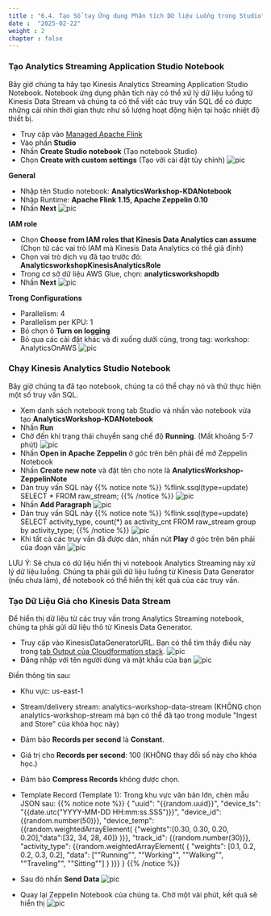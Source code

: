 ```yaml
---
title : "6.4. Tạo Sổ tay Ứng dụng Phân tích Dữ liệu Luồng trong Studio"
date :  "2025-02-22" 
weight : 2 
chapter : false
---
```

### Tạo Analytics Streaming Application Studio Notebook ### 
Bây giờ chúng ta hãy tạo Kinesis Analytics Streaming Application Studio Notebook. Notebook ứng dụng phân tích này có thể xử lý dữ liệu luồng từ Kinesis Data Stream và chúng ta có thể viết các truy vấn SQL để có được những cái nhìn thời gian thực như số lượng hoạt động hiện tại hoặc nhiệt độ thiết bị.

- Truy cập vào [Managed Apache Flink](https://us-east-1.console.aws.amazon.com/kinesisanalytics/home?region=us-east-1#/list/notebooks)
- Vào phần **Studio**
- Nhấn **Create Studio notebook** (Tạo notebook Studio)
- Chọn **Create with custom settings** (Tạo với cài đặt tùy chỉnh)
![pic](/anworkshopaws/images/6-analyzewithkinesis/10.png)

**General**
- Nhập tên Studio notebook: **AnalyticsWorkshop-KDANotebook**
- Nhập Runtime: **Apache Flink 1.15, Apache Zeppelin 0.10**
- Nhấn **Next**
![pic](/anworkshopaws/images/6-analyzewithkinesis/11.png)

**IAM role**
- Chọn **Choose from IAM roles that Kinesis Data Analytics can assume** (Chọn từ các vai trò IAM mà Kinesis Data Analytics có thể giả định)
- Chọn vai trò dịch vụ đã tạo trước đó: **AnalyticsworkshopKinesisAnalyticsRole**
- Trong cơ sở dữ liệu AWS Glue, chọn: **analyticsworkshopdb**
- Nhấn **Next**
![pic](/anworkshopaws/images/6-analyzewithkinesis/12.png)

**Trong Configurations**
- Parallelism: 4
- Parallelism per KPU: 1
- Bỏ chọn ô **Turn on logging**
- Bỏ qua các cài đặt khác và đi xuống dưới cùng, trong tag: workshop: AnalyticsOnAWS
![pic](/anworkshopaws/images/6-analyzewithkinesis/13.png)

### Chạy Kinesis Analytics Studio Notebook ### 
Bây giờ chúng ta đã tạo notebook, chúng ta có thể chạy nó và thử thực hiện một số truy vấn SQL.

- Xem danh sách notebook trong tab Studio và nhấn vào notebook vừa tạo **AnalyticsWorkshop-KDANotebook**
- Nhấn **Run**
- Chờ đến khi trạng thái chuyển sang chế độ **Running**. (Mất khoảng 5-7 phút)
![pic](/anworkshopaws/images/6-analyzewithkinesis/14.png)
- Nhấn **Open in Apache Zeppelin** ở góc trên bên phải để mở Zeppelin Notebook
- Nhấn **Create new note** và đặt tên cho note là **AnalyticsWorkshop-ZeppelinNote**
- Dán truy vấn SQL này
 {{% notice note %}}
      %flink.ssql(type=update)
      SELECT * FROM raw_stream;
 {{% /notice %}}
![pic](/anworkshopaws/images/6-analyzewithkinesis/15.png)
- Nhấn **Add Paragraph**
![pic](/anworkshopaws/images/6-analyzewithkinesis/16.png)
- Dán truy vấn SQL này
 {{% notice note %}}
      %flink.ssql(type=update)
      SELECT activity_type, count(*) as activity_cnt FROM raw_stream group by activity_type;
 {{% /notice %}}
![pic](/anworkshopaws/images/6-analyzewithkinesis/17.1.png)
- Khi tất cả các truy vấn đã được dán, nhấn nút **Play** ở góc trên bên phải của đoạn văn
![pic](/anworkshopaws/images/6-analyzewithkinesis/18.png)

LƯU Ý: Sẽ chưa có dữ liệu hiển thị vì notebook Analytics Streaming này xử lý dữ liệu luồng. Chúng ta phải gửi dữ liệu luồng từ Kinesis Data Generator (nếu chưa làm), để notebook có thể hiển thị kết quả của các truy vấn.

### Tạo Dữ Liệu Giả cho Kinesis Data Stream ### 
Để hiển thị dữ liệu từ các truy vấn trong Analytics Streaming notebook, chúng ta phải gửi dữ liệu thô từ Kinesis Data Generator.

- Truy cập vào KinesisDataGeneratorURL. Bạn có thể tìm thấy điều này trong [tab Output của Cloudformation stack](https://us-east-1.console.aws.amazon.com/cloudformation/home?region=us-east-1#/stacks/outputs?filteringStatus=active&filteringText=&viewNested=true&hideStacks=false&stackId=arn%3Aaws%3Acloudformation%3Aus-east-1%3A860873776111%3Astack%2FKinesis-Data-Generator-Cognito-User%2Fe8fc0040-b69e-11ec-bd11-0e017e3a47f9).
![pic](/anworkshopaws/images/6-analyzewithkinesis/19.png)
- Đăng nhập với tên người dùng và mật khẩu của bạn
![pic](/anworkshopaws/images/6-analyzewithkinesis/20.png)

Điền thông tin sau:
- Khu vực: us-east-1
- Stream/delivery stream: analytics-workshop-data-stream (KHÔNG chọn analytics-workshop-stream mà bạn có thể đã tạo trong module "Ingest and Store" của khóa học này)
- Đảm bảo **Records per second** là **Constant**.
- Giá trị cho **Records per second**: 100 (KHÔNG thay đổi số này cho khóa học.)
- Đảm bảo **Compress Records** không được chọn.
- Template Record (Template 1): Trong khu vực văn bản lớn, chèn mẫu JSON sau:
{{% notice note %}}
         {
         "uuid": "{{random.uuid}}",
         "device_ts": "{{date.utc("YYYY-MM-DD HH:mm:ss.SSS")}}",
         "device_id": {{random.number(50)}},
         "device_temp": {{random.weightedArrayElement(
            {"weights":[0.30, 0.30, 0.20, 0.20],"data":[32, 34, 28, 40]}
         )}},
         "track_id": {{random.number(30)}},  
         "activity_type": {{random.weightedArrayElement(
               {
                     "weights": [0.1, 0.2, 0.2, 0.3, 0.2],
                     "data": ["\"Running\"", "\"Working\"", "\"Walking\"", "\"Traveling\"", "\"Sitting\""]
               }
            )}}
         }
 {{% /notice %}}

- Sau đó nhấn **Send Data**
![pic](/anworkshopaws/images/6-analyzewithkinesis/21.png)
- Quay lại Zeppelin Notebook của chúng ta. Chờ một vài phút, kết quả sẽ hiển thị
![pic](/anworkshopaws/images/6-analyzewithkinesis/22.png)
